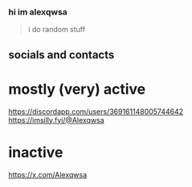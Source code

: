 ### hi im alexqwsa
 > i do random stuff
## socials and contacts
# mostly (very) active
https://discordapp.com/users/369161148005744642
https://imsilly.fyi/@Alexqwsa
# inactive
https://x.com/Alexqwsa

